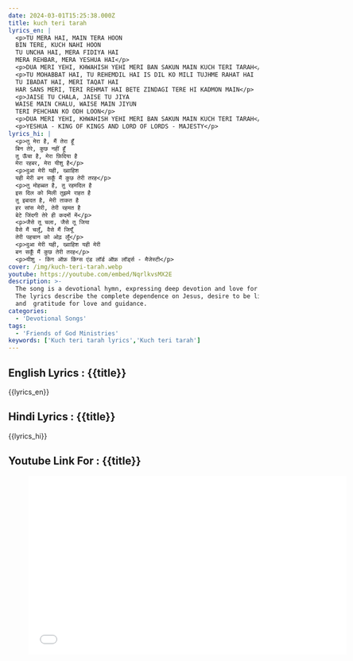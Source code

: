 ```yaml
---
date: 2024-03-01T15:25:38.000Z
title: kuch teri tarah
lyrics_en: |
  <p>TU MERA HAI, MAIN TERA HOON
  BIN TERE, KUCH NAHI HOON
  TU UNCHA HAI, MERA FIDIYA HAI
  MERA REHBAR, MERA YESHUA HAI</p>
  <p>DUA MERI YEHI, KHWAHISH YEHI MERI BAN SAKUN MAIN KUCH TERI TARAH</p>
  <p>TU MOHABBAT HAI, TU REHEMDIL HAI IS DIL KO MILI TUJHME RAHAT HAI 
  TU IBADAT HAI, MERI TAQAT HAI 
  HAR SANS MERI, TERI REHMAT HAI BETE ZINDAGI TERE HI KADMON MAIN</p>
  <p>JAISE TU CHALA, JAISE TU JIYA 
  WAISE MAIN CHALU, WAISE MAIN JIYUN 
  TERI PEHCHAN KO ODH LOON</p>
  <p>DUA MERI YEHI, KHWAHISH YEHI MERI BAN SAKUN MAIN KUCH TERI TARAH</p>
  <p>YESHUA - KING OF KINGS AND LORD OF LORDS - MAJESTY</p>
lyrics_hi: |
  <p>तु मेरा है, मैं तेरा हूँ
  बिन तेरे, कुछ नहीं हूँ
  तु ऊँचा है, मेरा फ़िदिया है
  मेरा रहबर, मेरा यीशु है</p>
  <p>दुआ मेरी यही, ख्वाहिश 
  यही मेरी बन सकूँ मैं कुछ तेरी तरह</p>
  <p>तु मोहब्बत है, तु रहमदिल है
  इस दिल को मिली तुझमे राहत है
  तु इबादत है, मेरी ताकत है
  हर सांस मेरी, तेरी रहमत है
  बेटे जिंदगी तेरे ही कदमों में</p>
  <p>जैसे तू चला, जैसे तू जिया
  वैसे मैं चलूँ, वैसे मैं जियूँ
  तेरी पहचान को ओढ़ लूँ</p>
  <p>दुआ मेरी यही, ख्वाहिश यही मेरी 
  बन सकूँ मैं कुछ तेरी तरह</p>
  <p>यीशु - किंग ऑफ़ किंग्स एंड लॉर्ड ऑफ़ लॉर्ड्स - मैजेस्टी</p>
cover: /img/kuch-teri-tarah.webp
youtube: https://youtube.com/embed/NqrlkvsMX2E
description: >-
  The song is a devotional hymn, expressing deep devotion and love for Jesus.
  The lyrics describe the complete dependence on Jesus, desire to be like him,
  and  gratitude for love and guidance.
categories: 
  - 'Devotional Songs'
tags: 
  - 'Friends of God Ministries'
keywords: ['Kuch teri tarah lyrics','Kuch teri tarah']
---
```

## English Lyrics : {{title}}
{{lyrics_en}}
## Hindi Lyrics : {{title}}
{{lyrics_hi}}
## Youtube Link For : {{title}}
<figure class="image is-16by9"><iframe class="has-ratio" width="640" height="360" src="{{youtube}}" frameborder="0" allow="accelerometer; autoplay; clipboard-write; encrypted-media; gyroscope; picture-in-picture" allowfullscreen></iframe></figure>
